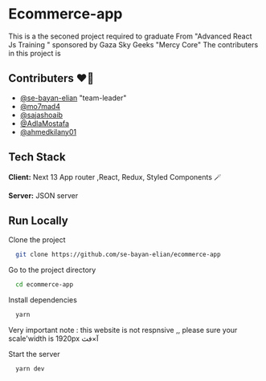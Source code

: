 # Ecommerce-app
This is a the seconed project required to graduate From "Advanced React Js Training " sponsored by Gaza Sky Geeks "Mercy Core"
The contributers in this project is 

## Contributers ❤️‍🔥

- [@se-bayan-elian](https://github.com/se-bayan-elian) "team-leader"
- [@mo7mad4](https://github.com/mo7mad4)
- [@sajashoaib](https://github.com/sajashoaib)
- [@AdlaMostafa](https://github.com/AdlaMostafa)
- [@ahmedkilany01](https://github.com/ahmedkilany01)

    
## Tech Stack

**Client:** Next 13 App router ,React, Redux, Styled Components 🪄

**Server:** JSON server


## Run Locally

Clone the project

```bash
  git clone https://github.com/se-bayan-elian/ecommerce-app
```

Go to the project directory

```bash
  cd ecommerce-app
```

Install dependencies

```bash
  yarn 
```

Very important note : this website is not respnsive ,, please sure your scale'width is 1920px
آ×فث

Start the server

```bash
  yarn dev 
```

